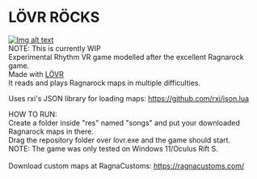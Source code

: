 # LÖVR RÖCKS

[![Img alt text](https://img.youtube.com/vi/lvI_ScWK0-U/0.jpg)](https://www.youtube.com/watch?v=lvI_ScWK0-U)<br />
NOTE: This is currently WIP<br />
Experimental Rhythm VR game modelled after the excellent Ragnarock game.<br />
Made with [LÖVR](https://github.com/bjornbytes/lovr)<br />
It reads and plays Ragnarock maps in multiple difficulties.<br />

Uses rxi's JSON library for loading maps: https://github.com/rxi/json.lua<br />

HOW TO RUN:<br />
Create a folder inside "res" named "songs" and put your downloaded Ragnarock maps in there.<br />
Drag the repository folder over lovr.exe and the game should start.<br />
NOTE: The game was only tested on Windows 11/Oculus Rift S.<br />
<br />
Download custom maps at RagnaCustoms: https://ragnacustoms.com/
